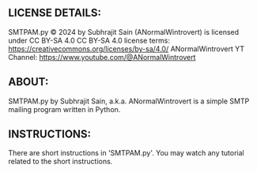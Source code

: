 ## LICENSE DETAILS:

SMTPAM.py © 2024 by Subhrajit Sain (ANormalWintrovert) is licensed under CC BY-SA 4.0
CC BY-SA 4.0 license terms: https://creativecommons.org/licenses/by-sa/4.0/
ANormalWintrovert YT Channel: https://www.youtube.com/@ANormalWintrovert

## ABOUT:

SMTPAM.py by Subhrajit Sain, a.k.a. ANormalWintrovert is a simple SMTP mailing program written in Python.

## INSTRUCTIONS:

There are short instructions in 'SMTPAM.py'.
You may watch any tutorial related to the short instructions.
